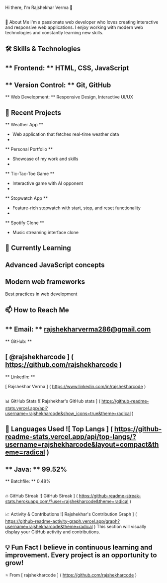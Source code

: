 #
 Hi there, I'm Rajshekhar Verma 👋
##
 🚀 About Me
I'm a passionate web developer who loves creating interactive and responsive web applications. I enjoy working with modern web technologies and constantly learning new skills.
##
 🛠️ Skills & Technologies
-
 
**
Frontend:
**
 HTML, CSS, JavaScript
-
 
**
Version Control:
**
 Git, GitHub
-
 
**
Web Development:
**
 Responsive Design, Interactive UI/UX
##
 💼 Recent Projects
-
 
**
Weather App
**
 - Web application that fetches real-time weather data
-
 
**
Personal Portfolio
**
 - Showcase of my work and skills
-
 
**
Tic-Tac-Toe Game
**
 - Interactive game with AI opponent
-
 
**
Stopwatch App
**
 - Feature-rich stopwatch with start, stop, and reset functionality
-
 
**
Spotify Clone
**
 - Music streaming interface clone
##
 🌱 Currently Learning
-
 Advanced JavaScript concepts
-
 Modern web frameworks
-
 Best practices in web development
##
 📫 How to Reach Me
-
 
**
Email:
**
 rajshekharverma286@gmail.com
-
 
**
GitHub:
**
 
[
@rajshekharcode
]
(
https://github.com/rajshekharcode
)
-
 
**
LinkedIn:
**
 
[
Rajshekhar Verma
]
(
https://www.linkedin.com/in/rajshekharcode
)
##
 📊 GitHub Stats
![
Rajshekhar's GitHub stats
]
(
https://github-readme-stats.vercel.app/api?username=rajshekharcode&show_icons=true&theme=radical
)
##
 📝 Languages Used
![
Top Langs
]
(
https://github-readme-stats.vercel.app/api/top-langs/?username=rajshekharcode&layout=compact&theme=radical
)
-
 
**
Java:
**
 99.52%
-
 
**
Batchfile:
**
 0.48%
##
 🔥 GitHub Streak
![
GitHub Streak
]
(
https://github-readme-streak-stats.herokuapp.com/?user=rajshekharcode&theme=radical
)
###
 📈 Activity & Contributions
![
Rajshekhar's Contribution Graph
]
(
https://github-readme-activity-graph.vercel.app/graph?username=rajshekharcode&theme=radical
)
This section will visually display your GitHub activity and contributions.
##
 💡 Fun Fact
I believe in continuous learning and improvement. Every project is an opportunity to grow!
---
⭐️ From 
[
rajshekharcode
]
(
https://github.com/rajshekharcode
)
